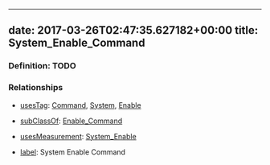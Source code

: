 
---
date: 2017-03-26T02:47:35.627182+00:00
title: System_Enable_Command
---
### Definition: TODO

### Relationships

* [usesTag](https://brickschema.org/schema/1.0/BrickFrame#usesTag): [Command](https://brickschema.org/schema/1.0/BrickTag#Command), [System](https://brickschema.org/schema/1.0/BrickTag#System), [Enable](https://brickschema.org/schema/1.0/BrickTag#Enable)

* [subClassOf](http://www.w3.org/2000/01/rdf-schema#subClassOf): [Enable_Command](https://brickschema.org/schema/1.0/Brick#Enable_Command)

* [usesMeasurement](https://brickschema.org/schema/1.0/BrickFrame#usesMeasurement): [System_Enable](https://brickschema.org/schema/1.0/Brick#System_Enable)

* [label](http://www.w3.org/2000/01/rdf-schema#label): System Enable Command
